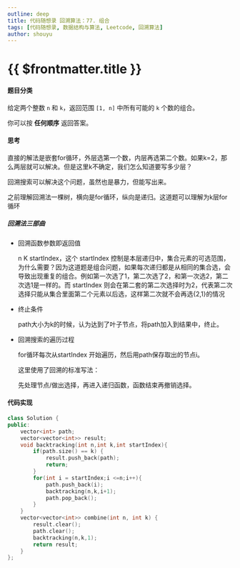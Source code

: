 ```yaml
---
outline: deep
title: 代码随想录 回溯算法：77. 组合
tags: [代码随想录, 数据结构与算法, Leetcode, 回溯算法]
author: shouyu
---
```


# {{ $frontmatter.title }}

#### 题目分类

给定两个整数 `n` 和 `k`，返回范围 `[1, n]` 中所有可能的 `k` 个数的组合。

你可以按 **任何顺序** 返回答案。

#### 思考

直接的解法是嵌套for循环，外层选第一个数，内层再选第二个数。如果k=2，那么两层就可以解决。但是这里k不确定，我们怎么知道要写多少层？

回溯搜索可以解决这个问题，虽然也是暴力，但能写出来。

之前理解回溯法一棵树，横向是for循环，纵向是递归。这道题可以理解为k层for循环

##### 回溯法三部曲

- 回溯函数参数即返回值

  n K startIndex，这个 startIndex 控制是本层递归中，集合元素的可选范围，为什么需要？因为这道题是组合问题，如果每次递归都是从相同的集合选，会导致出现重复的组合。例如第一次选了1，第二次选了2，和第一次选2，第二次选1是一样的。而 startIndex 则会在第二套的第二次选择时为2，代表第二次选择只能从集合里面第二个元素以后选，这样第二次就不会再选{2,1}的情况

- 终止条件

  path大小为k的时候，认为达到了叶子节点，将path加入到结果中，终止。

- 回溯搜索的遍历过程

  for循环每次从startIndex 开始遍历，然后用path保存取出的节点i。

  这里使用了回溯的标准写法：

  先处理节点/做出选择，再进入递归函数，函数结束再撤销选择。

#### 代码实现

```C++
class Solution {
public:
    vector<int> path;
    vector<vector<int>> result;
    void backtracking(int n,int k,int startIndex){
        if(path.size() == k) {
            result.push_back(path);
            return;
        }
        for(int i = startIndex;i <=n;i++){
            path.push_back(i);
            backtracking(n,k,i+1);
            path.pop_back();
        }
    }
    vector<vector<int>> combine(int n, int k) {
        result.clear();
        path.clear();
        backtracking(n,k,1);
        return result;
    }
};
```


